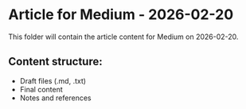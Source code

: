 # Article for Medium - 2026-02-20

This folder will contain the article content for Medium on 2026-02-20.

## Content structure:
- Draft files (.md, .txt)
- Final content
- Notes and references
